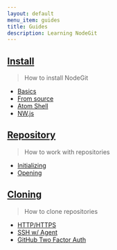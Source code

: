 ```yaml
---
layout: default
menu_item: guides
title: Guides
description: Learning NodeGit
---
```


## [Install](install/)

> How to install NodeGit

- [Basics](install/basics/)
- [From source](install/from-source)
- [Atom Shell](install/atom-shell/)
- [NW.js](install/nw.js/)

## [Repository](repositories/)

> How to work with repositories

- [Initializing](repositories/initializing)
- [Opening](repositories/opening)

## [Cloning](cloning/)

> How to clone repositories

- [HTTP/HTTPS](cloning/http/)
- [SSH w/ Agent](cloning/ssh-with-agent/)
- [GitHub Two Factor Auth](cloning/gh-two-factor/)
